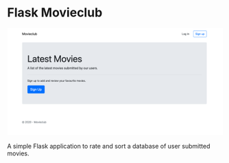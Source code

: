 # Flask Movieclub

![Screenshot](/screenshot.png)

A simple Flask application to rate and sort a database of user submitted movies.